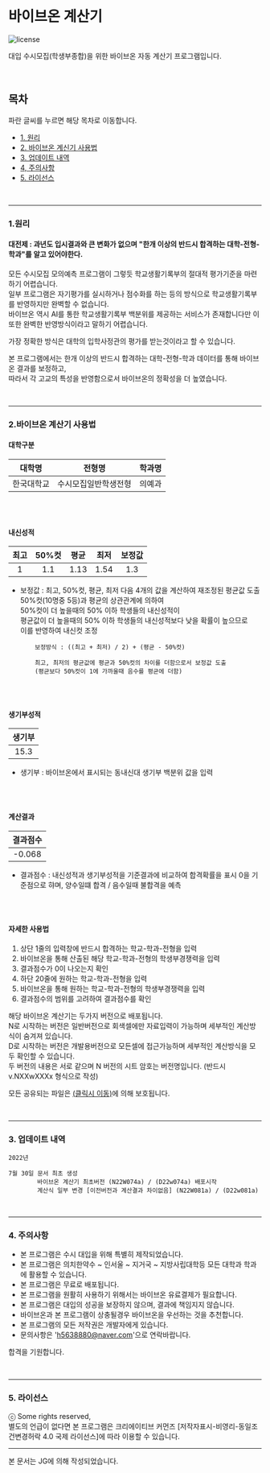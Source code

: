 # 바이브온 계산기

![license](https://img.shields.io/badge/license-CC--BY--NC--SA-orange)

대입 수시모집(학생부종합)을 위한 바이브온 자동 계산기 프로그램입니다.

<br/>

## 목차

파란 글씨를 누르면 해당 목차로 이동합니다.
* [1. 원리](#chapter-principle)
* [2. 바이브온 계신기 사용법](#chapter-instruction)
* [3. 업데이트 내역](#chapter-update)
* [4, 주의사항](#chapter-precautions)
* [5. 라이선스](#chapter-License)

<br/>

---

<a id="chapter-principle"></a>
### 1.원리

#### 대전제 : 과년도 입시결과와 큰 변화가 없으며 "한개 이상의 반드시 합격하는 대학-전형-학과"를 알고 있어야한다.

모든 수시모집 모의예측 프로그램이 그렇듯 학교생활기록부의 절대적 평가기준을 마련하기 어렵습니다.<br/>
일부 프로그램은 자기평가를 실시하거나 점수화를 하는 등의 방식으로 학교생활기록부를 반영하지만 완벽할 수 없습니다.<br/>
바이브온 역시 AI를 통한 학교생활기록부 백분위를 제공하는 서비스가 존재합니다만 이 또한 완벽한 반영방식이라고 말하기 어렵습니다.

가장 정확한 방식은 대학의 입학사정관의 평가를 받는것이라고 할 수 있습니다.

본 프로그램에서는 한개 이상의 반드시 합격하는 대학-전형-학과 데이터를 통해 바이브온 결과를 보정하고,<br/>
따라서 각 고교의 특성을 반영함으로서 바이브온의 정확성을 더 높였습니다.<br/>

<br/>

---

<a id="chapter-instruction-1"></a>
### 2.바이브온 계산기 사용법

#### 대학구분

|대학명|전형명|학과명|
|:---:|:---:|:---:|
|한국대학교|수시모집일반학생전형|의예과|

<br/>
<br/>

#### 내신성적

|최고|50%컷|평균|최저|보정값|
|:---:|:---:|:---:|:---:|:---:|
|1|1.1|1.13|1.54|1.3|

- 보정값 : 최고, 50%컷, 평균, 최저 다음 4개의 값을 계산하여 재조정된 평균값 도출<br/>
          50%컷(10명중 5등)과 평균의 상관관계에 의하여<br/>
          50%컷이 더 높을때의 50% 이하 학생들의 내신성적이<br/>
          평균값이 더 높을때의 50% 이하 학생들의 내신성적보다 낮을 확률이 높으므로<br/>
          이를 반영하여 내신컷 조정
          
          보정방식 : ((최고 + 최저) / 2) + (평균 - 50%컷)
          
          최고, 최저의 평균값에 평균과 50%컷의 차이를 더함으로서 보정값 도출
          (평균보다 50%컷이 1에 가까울때 음수를 평균에 더함)
            
<br/>
<br/>

#### 생기부성적
|생기부|
|:---:|
|15.3|

- 생기부 : 바이브온에서 표시되는 동내신대 생기부 백분위 값을 입력
        
<br/>
<br/>

#### 계산결과
|결과점수|
|:---:|
|-0.068|

- 결과점수 : 내신성적과 생기부성적을 기준결과에 비교하여 합격확률을 표시
           0을 기준점으로 햐며, 양수일떄 합격 / 음수일때 불합격을 예측
         
<br/>
<br/>

#### 자세한 사용법

1. 상단 1줄의 입력창에 반드시 합격하는 학교-학과-전형을 입력
2. 바이브온을 통해 산출된 해당 학교-학과-전형의 학생부경쟁력을 입력
3. 결과점수가 0이 나오는지 확인
4. 하단 20줄에 원하는 학교-학과-전형을 입력
5. 바이브온을 통해 원하는 학교-학과-전형의 학생부경쟁력을 입력
6. 결과점수의 범위를 고려하여 결과점수를 확인

해당 바이브온 계산기는 두가지 버전으로 배포됩니다.<br/>
N로 시작하는 버전은 일반버전으로 회색셀에만 자료입력이 가능하며 세부적인 계산방식이 숨겨져 있습니다.<br/>
D로 시작하는 버전은 개발용버전으로 모든셀에 접근가능하며 세부적인 계산방식을 모두 확인할 수 있습니다.<br/>
두 버전의 내용은 서로 같으며 N 버전의 시트 암호는 버전명입니다. (반드시 v.NXXwXXXx 형식으로 작성)<br/>

모든 공유되는 파일은 [(클릭시 이동)](#chapter-License)에 의해 보호됩니다.


<br/>

---

<a id="chapter-update"></a>
### 3. 업데이트 내역

```
2022년

7월 30일 문서 최초 생성
        바이브온 계산기 최초버전 (N22W074a) / (D22w074a) 배포시작
        계산식 일부 변경 [이전버전과 계산결과 차이없음] (N22W081a) / (D22w081a)
```

<br/>

---

<a id="chapter-precautions"></a>
### 4. 주의사항

* 본 프로그램은 수시 대입을 위해 특별히 제작되었습니다.
* 본 프로그램은 의치한약수 ~ 인서울 ~ 지거국 ~ 지방사립대학등 모든 대학과 학과에 활용할 수 있습니다.
* 본 프로그램은 무료로 배포됩니다.
* 본 프로그램을 원활히 사용하기 위해서는 바이브온 유료결제가 필요합니다.
* 본 프로그램은 대입의 성공을 보장하지 않으며, 결과에 책임지지 않습니다.
* 바이브온과 본 프로그램이 상충될경우 바이브온을 우선하는 것을 추천합니다.
* 본 프로그램의 모든 저작권은 개발자에게 있습니다.
* 문의사항은 'h5638880@naver.com'으로 연락바랍니다.

합격을 기원합니다.

<br/>

---

<a id="chapter-License"></a>
### 5. 라이선스

ⓒ Some rights reserved,<br/>별도의 언급이 없다면 본 프로그램은 크리에이티브 커먼즈 [저작자표시-비영리-동일조건변경허락 4.0 국제 라이선스]에 따라 이용할 수 있습니다.

---
 
 본 문서는 JG에 의해 작성되었습니다.
